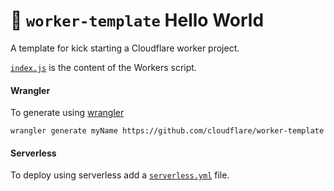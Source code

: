 # 👷 `worker-template` Hello World

A template for kick starting a Cloudflare worker project.

[`index.js`](https://github.com/cloudflare/worker-template/blob/master/index.js) is the content of the Workers script.

#### Wrangler

To generate using [wrangler](https://github.com/cloudflare/wrangler)

```
wrangler generate myName https://github.com/cloudflare/worker-template
```

#### Serverless

To deploy using serverless add a [`serverless.yml`](https://serverless.com/framework/docs/providers/cloudflare/) file.
